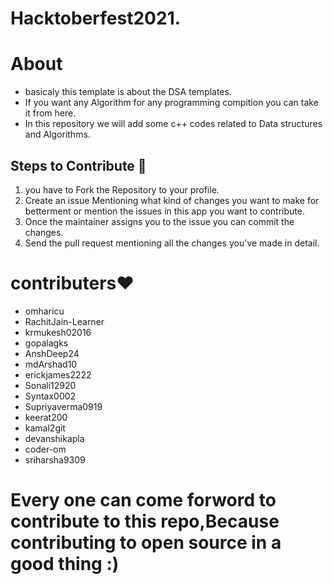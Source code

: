 # Hacktoberfest2021.
# About
- basicaly this template is about the DSA templates.
- If you want any Algorithm for any programming compition you can take it from here.
- In this repository we will add some c++ codes related to Data structures and Algorithms.

## Steps to Contribute 📑

1. you have to Fork the Repository to your profile.
2. Create an issue Mentioning what kind of changes you want to make for betterment or mention the issues in this app you want to contribute.
3. Once the maintainer assigns you to the issue you can commit the changes.
4. Send the pull request mentioning all the changes you've made in detail.
# contributers❤
- omharicu
- RachitJain-Learner
- krmukesh02016
- gopalagks
- AnshDeep24
- mdArshad10
- erickjames2222
- Sonali12920
- Syntax0002
- Supriyaverma0919
- keerat200
- kamal2git
- devanshikapla
- coder-om
- sriharsha9309
# Every one can come forword to contribute to this repo,Because contributing to open source in a good thing :)
